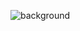 ![background](https://user-images.githubusercontent.com/27410534/193472048-6be42998-1f96-499c-8ac6-85ce8c286590.png)


<!---
RubenMarket/RubenMarket is a ✨ special ✨ repository because its `README.md` (this file) appears on your GitHub profile.
You can click the Preview link to take a look at your changes.
--->
